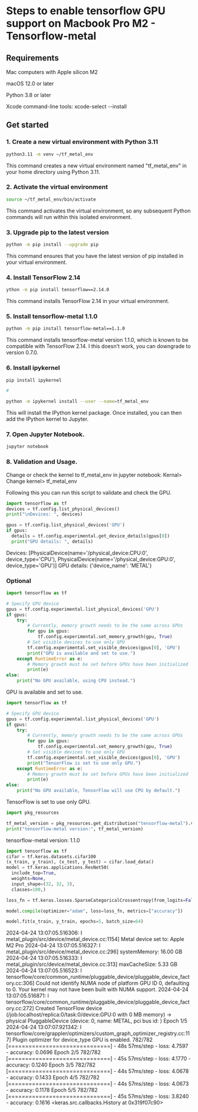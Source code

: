 # Steps to enable tensorflow GPU support on Macbook Pro M2 - Tensorflow-metal

## Requirements

Mac computers with Apple silicon M2

macOS 12.0 or later

Python 3.8 or later

Xcode command-line tools: xcode-select --install

## Get started

### 1. Create a new virtual environment with Python 3.11

```bash
python3.11 -m venv ~/tf_metal_env
```

This command creates a new virtual environment named "tf_metal_env" in your home directory using Python 3.11.

### 2. Activate the virtual environment

```bash
source ~/tf_metal_env/bin/activate
```

This command activates the virtual environment, so any subsequent Python commands will run within this isolated environment.

### 3. Upgrade pip to the latest version

```bash
python -m pip install --upgrade pip
```

This command ensures that you have the latest version of pip installed in your virtual environment.

### 4. Install TensorFlow 2.14

```bash
ython -m pip install tensorflow==2.14.0
```

This command installs TensorFlow 2.14 in your virtual environment.

### 5. Install tensorflow-metal 1.1.0

```bash
python -m pip install tensorflow-metal==1.1.0
```

This command installs tensorflow-metal version 1.1.0, which is known to be compatible with TensorFlow 2.14.
I this doesn't work, you can downgrade to version 0.7.0.

### 6. Install ipykernel

```bash
pip install ipykernel

#

python -m ipykernel install --user --name=tf_metal_env
```

This will install the IPython kernel package. Once installed, you can then add the IPython kernel to Jupyter.

### 7. Open Jupyter Notebook.

```bash
jupyter notebook
```

### 8. Validation and Usage.

Change or check the kernel to tf_metal_env in jupyter notebook: Kernal> Change kernel> tf_metal_env

Following this you can run this script to validate and check the GPU.

```python
import tensorflow as tf
devices = tf.config.list_physical_devices()
print("\nDevices: ", devices)

gpus = tf.config.list_physical_devices('GPU')
if gpus:
  details = tf.config.experimental.get_device_details(gpus[0])
  print("GPU details: ", details)
```

Devices: [PhysicalDevice(name='/physical_device:CPU:0', device_type='CPU'), PhysicalDevice(name='/physical_device:GPU:0', device_type='GPU')]
GPU details: {'device_name': 'METAL'}

### Optional

```python
import tensorflow as tf

# Specify GPU device
gpus = tf.config.experimental.list_physical_devices('GPU')
if gpus:
    try:
        # Currently, memory growth needs to be the same across GPUs
        for gpu in gpus:
            tf.config.experimental.set_memory_growth(gpu, True)
        # Set visible devices to use only GPU
        tf.config.experimental.set_visible_devices(gpus[0], 'GPU')
        print("GPU is available and set to use.")
    except RuntimeError as e:
        # Memory growth must be set before GPUs have been initialized
        print(e)
else:
    print("No GPU available, using CPU instead.")
```

GPU is available and set to use.

```python
import tensorflow as tf

# Specify GPU device
gpus = tf.config.experimental.list_physical_devices('GPU')
if gpus:
    try:
        # Currently, memory growth needs to be the same across GPUs
        for gpu in gpus:
            tf.config.experimental.set_memory_growth(gpu, True)
        # Set visible devices to use only GPU
        tf.config.experimental.set_visible_devices(gpus[0], 'GPU')
        print("TensorFlow is set to use only GPU.")
    except RuntimeError as e:
        # Memory growth must be set before GPUs have been initialized
        print(e)
else:
    print("No GPU available, TensorFlow will use CPU by default.")
```

TensorFlow is set to use only GPU.

```python
import pkg_resources

tf_metal_version = pkg_resources.get_distribution("tensorflow-metal").version
print("tensorflow-metal version:", tf_metal_version)
```

tensorflow-metal version: 1.1.0

```python
import tensorflow as tf
cifar = tf.keras.datasets.cifar100
(x_train, y_train), (x_test, y_test) = cifar.load_data()
model = tf.keras.applications.ResNet50(
  include_top=True,
  weights=None,
  input_shape=(32, 32, 3),
  classes=100,)

loss_fn = tf.keras.losses.SparseCategoricalCrossentropy(from_logits=False)

model.compile(optimizer="adam", loss=loss_fn, metrics=["accuracy"])

model.fit(x_train, y_train, epochs=5, batch_size=64)
```

2024-04-24 13:07:05.516306: I metal_plugin/src/device/metal_device.cc:1154] Metal device set to: Apple M2 Pro
2024-04-24 13:07:05.516327: I metal_plugin/src/device/metal_device.cc:296] systemMemory: 16.00 GB
2024-04-24 13:07:05.516333: I metal_plugin/src/device/metal_device.cc:313] maxCacheSize: 5.33 GB
2024-04-24 13:07:05.516523: I tensorflow/core/common_runtime/pluggable_device/pluggable_device_factory.cc:306] Could not identify NUMA node of platform GPU ID 0, defaulting to 0. Your kernel may not have been built with NUMA support.
2024-04-24 13:07:05.516871: I tensorflow/core/common_runtime/pluggable_device/pluggable_device_factory.cc:272] Created TensorFlow device (/job:localhost/replica:0/task:0/device:GPU:0 with 0 MB memory) -> physical PluggableDevice (device: 0, name: METAL, pci bus id: <undefined>)
Epoch 1/5
2024-04-24 13:07:07.921342: I tensorflow/core/grappler/optimizers/custom_graph_optimizer_registry.cc:117] Plugin optimizer for device_type GPU is enabled.
782/782 [==============================] - 48s 57ms/step - loss: 4.7597 - accuracy: 0.0696
Epoch 2/5
782/782 [==============================] - 45s 57ms/step - loss: 4.1770 - accuracy: 0.1240
Epoch 3/5
782/782 [==============================] - 44s 57ms/step - loss: 4.0678 - accuracy: 0.1433
Epoch 4/5
782/782 [==============================] - 44s 57ms/step - loss: 4.0673 - accuracy: 0.1178
Epoch 5/5
782/782 [==============================] - 45s 57ms/step - loss: 3.8240 - accuracy: 0.1616
<keras.src.callbacks.History at 0x319f07c90>
